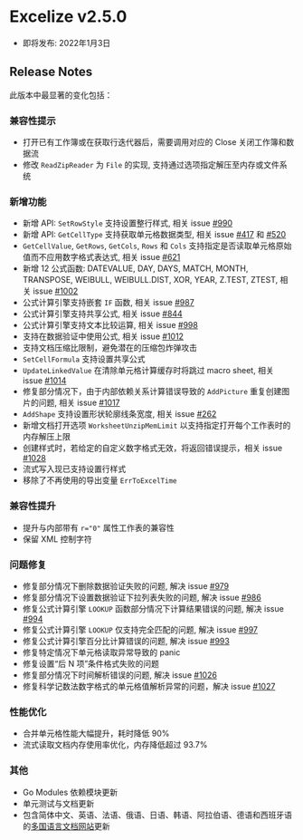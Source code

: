 # Excelize v2.5.0

* 即将发布: 2022年1月3日

## Release Notes

此版本中最显著的变化包括：

### 兼容性提示

* 打开已有工作簿或在获取行迭代器后，需要调用对应的 Close 关闭工作簿和数据流
* 修改 `ReadZipReader` 为 `File` 的实现, 支持通过选项指定解压至内存或文件系统

### 新增功能

* 新增 API: `SetRowStyle` 支持设置整行样式, 相关 issue [#990](https://github.com/xuri/excelize/issues/990)
* 新增 API: `GetCellType` 支持获取单元格数据类型, 相关 issue [#417](https://github.com/xuri/excelize/issues/417) 和 [#520](https://github.com/xuri/excelize/issues/520)
* `GetCellValue`, `GetRows`, `GetCols`, `Rows` 和 `Cols` 支持指定是否读取单元格原始值而不应用数字格式表达式, 相关 issue [#621](https://github.com/xuri/excelize/issues/621)
* 新增 12 公式函数: DATEVALUE, DAY, DAYS, MATCH, MONTH, TRANSPOSE, WEIBULL, WEIBULL.DIST, XOR, YEAR, Z.TEST, ZTEST, 相关 issue [#1002](https://github.com/xuri/excelize/issues/1002)
* 公式计算引擎支持嵌套 `IF` 函数, 相关 issue [#987](https://github.com/xuri/excelize/issues/987)
* 公式计算引擎支持共享公式, 相关 issue [#844](https://github.com/xuri/excelize/issues/844)
* 公式计算引擎支持文本比较运算, 相关 issue [#998](https://github.com/xuri/excelize/issues/998)
* 支持在数据验证中使用公式, 相关 issue [#1012](https://github.com/xuri/excelize/issues/1012)
* 支持文档压缩比限制，避免潜在的压缩包炸弹攻击
* `SetCellFormula` 支持设置共享公式
* `UpdateLinkedValue` 在清除单元格计算缓存时将跳过 macro sheet, 相关 issue [#1014](https://github.com/xuri/excelize/issues/1014)
* 修复部分情况下，由于内部依赖关系计算错误导致的 `AddPicture` 重复创建图片的问题, 相关 issue [#1017](https://github.com/xuri/excelize/issues/1017)
* `AddShape` 支持设置形状轮廓线条宽度, 相关 issue [#262](https://github.com/xuri/excelize/issues/262)
* 新增文档打开选项 `WorksheetUnzipMemLimit` 以支持指定打开每个工作表时的内存解压上限
* 创建样式时，若给定的自定义数字格式无效，将返回错误提示，相关 issue [#1028](https://github.com/xuri/excelize/issues/1028)
* 流式写入现已支持设置行样式
* 移除了不再使用的导出变量 `ErrToExcelTime`

### 兼容性提升

* 提升与内部带有 `r="0"` 属性工作表的兼容性
* 保留 XML 控制字符

### 问题修复

* 修复部分情况下删除数据验证失败的问题, 解决 issue [#979](https://github.com/xuri/excelize/issues/979)
* 修复部分情况下设置数据验证下拉列表失败的问题, 解决 issue [#986](https://github.com/xuri/excelize/issues/986)
* 修复公式计算引擎 `LOOKUP` 函数部分情况下计算结果错误的问题, 解决 issue [#994](https://github.com/xuri/excelize/issues/994)
* 修复公式计算引擎 `LOOKUP` 仅支持完全匹配的问题, 解决 issue [#997](https://github.com/xuri/excelize/issues/997)
* 修复公式计算引擎百分比计算错误的问题, 解决 issue [#993](https://github.com/xuri/excelize/issues/993)
* 修复特定情况下单元格读取异常导致的 panic
* 修复设置“后 N 项”条件格式失败的问题
* 修复部分情况下时间解析错误的问题, 解决 issue [#1026](https://github.com/xuri/excelize/issues/1026)
* 修复科学记数法数字格式的单元格值解析异常的问题，解决 issue [#1027](https://github.com/xuri/excelize/issues/1027)

### 性能优化

* 合并单元格性能大幅提升，耗时降低 90%
* 流式读取文档内存使用率优化，内存降低超过 93.7%

### 其他

* Go Modules 依赖模块更新
* 单元测试与文档更新
* 包含简体中文、英语、法语、俄语、日语、韩语、阿拉伯语、德语和西班牙语的[多国语言文档网站](https://xuri.me/excelize)更新
